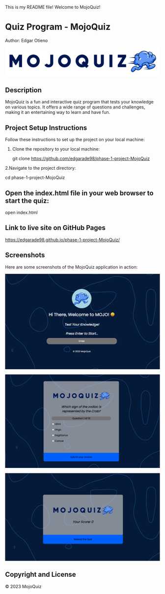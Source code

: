 This is my README file! Welcome to MojoQuiz!

# Quiz Program - MojoQuiz

Author: Edgar Otieno

![MojoQuiz Logo](logo1.png)

## Description

MojoQuiz is a fun and interactive quiz program that tests your knowledge on various topics. It offers a wide range of questions and challenges, making it an entertaining way to learn and have fun.

## Project Setup Instructions

Follow these instructions to set up the project on your local machine:

1. Clone the repository to your local machine:

   git clone https://github.com/edgarade98/phase-1-project-MojoQuiz

2.Navigate to the project directory:

cd phase-1-project-MojoQuiz

## Open the index.html file in your web browser to start the quiz:

open index.html

## Link to live site on GitHub Pages 

https://edgarade98.github.io/phase-1-project-MojoQuiz/

## Screenshots

Here are some screenshots of the MojoQuiz application in action:

![MojoQuiz Logo](./images/Landing.png)

![MojoQuiz Logo](./images/Quizzes.png)

![MojoQuiz Logo](./images/Scores.png)


## Copyright and License

© 2023 MojoQuiz


